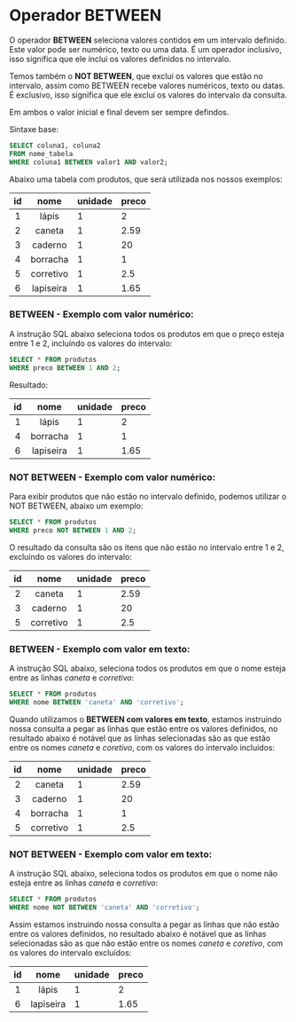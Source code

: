 # Operador BETWEEN

O operador **BETWEEN** seleciona valores contidos em um intervalo definido. Este valor pode ser numérico, texto ou uma data.
É um operador inclusivo, isso significa que ele inclui os valores definidos no intervalo. 

Temos também o **NOT BETWEEN**, que exclui os valores que estão no intervalo, assim como BETWEEN recebe valores numéricos, texto ou datas. É exclusivo, isso significa que ele excluí os valores do intervalo da consulta.

Em ambos o valor inicial e final devem ser sempre defindos.

Sintaxe base:

```sql
SELECT coluna1, coluna2
FROM nome_tabela
WHERE coluna1 BETWEEN valor1 AND valor2;
```

Abaixo uma tabela com produtos, que será utilizada nos nossos exemplos:

| id  |   nome    | unidade | preco |
| :-: | :-------: | :------ | :---- |
|  1  |   lápis   | 1       | 2     |
|  2  |  caneta   | 1       | 2.59  |
|  3  |  caderno  | 1       | 20    |
|  4  | borracha  | 1       | 1     |
|  5  | corretivo | 1       | 2.5   |
|  6  | lapiseira | 1       | 1.65  |

### BETWEEN - Exemplo com valor numérico:

A instrução SQL abaixo seleciona todos os produtos em que o preço esteja entre 1 e 2, incluíndo os valores do intervalo:

```sql
SELECT * FROM produtos
WHERE preco BETWEEN 1 AND 2;
```

Resultado:

| id  |   nome    | unidade | preco |
| :-: | :-------: | :------ | :---- |
|  1  |   lápis   | 1       | 2     |
|  4  | borracha  | 1       | 1     |
|  6  | lapiseira | 1       | 1.65  |

### NOT BETWEEN - Exemplo com valor numérico:

Para exibir produtos que não estão no intervalo definido, podemos utilizar o NOT BETWEEN, abaixo um exemplo:

```sql
SELECT * FROM produtos
WHERE preco NOT BETWEEN 1 AND 2;
```

O resultado da consulta são os itens que não estão no intervalo entre 1 e 2, excluíndo os valores do intervalo:

| id  |   nome    | unidade | preco |
| :-: | :-------: | :------ | :---- |
|  2  |  caneta   | 1       | 2.59  |
|  3  |  caderno  | 1       | 20    |
|  5  | corretivo | 1       | 2.5   |

### BETWEEN - Exemplo com valor em texto:

A instrução SQL abaixo, seleciona todos os produtos em que o nome esteja entre as linhas _caneta_ e _corretivo_:

```sql
SELECT * FROM produtos
WHERE nome BETWEEN 'caneta' AND 'corretivo';
```

Quando utilizamos o **BETWEEN com valores em texto**, estamos instruindo nossa consulta a pegar as linhas que estão entre os valores definidos, no resultado abaixo é notável que as linhas selecionadas são as que estão entre os nomes _caneta_ e _coretivo_, com os valores do intervalo incluídos:

| id  |   nome    | unidade | preco |
| :-: | :-------: | :------ | :---- |
|  2  |  caneta   | 1       | 2.59  |
|  3  |  caderno  | 1       | 20    |
|  4  | borracha  | 1       | 1     |
|  5  | corretivo | 1       | 2.5   |

### NOT BETWEEN - Exemplo com valor em texto:

A instrução SQL abaixo, seleciona todos os produtos em que o nome não esteja entre as linhas _caneta_ e _corretivo_:

```sql
SELECT * FROM produtos
WHERE nome NOT BETWEEN 'caneta' AND 'corretivo';
```

Assim estamos instruindo nossa consulta a pegar as linhas que não estão entre os valores definidos, no resultado abaixo é notável que as linhas selecionadas são as que não estão entre os nomes _caneta_ e _coretivo_, com os valores do intervalo excluídos:

| id  |   nome    | unidade | preco |
| :-: | :-------: | :------ | :---- |
|  1  |   lápis   | 1       | 2     |
|  6  | lapiseira | 1       | 1.65  |
